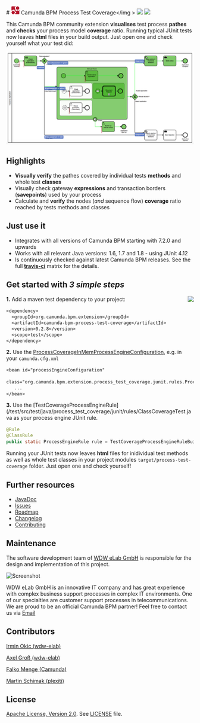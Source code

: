#&nbsp;<img src="/doc/img/camunda.png" width="23" height="23">&nbsp;Camunda&nbsp;BPM&nbsp;Process&nbsp;Test&nbsp;Coverage</img&nbsp;>&nbsp;<a href="https://maven-badges.herokuapp.com/maven-central/org.camunda.bpm.extension/camunda-bpm-process-test-coverage"><img src="https://maven-badges.herokuapp.com/maven-central/org.camunda.bpm.extension/camunda-bpm-process-test-coverage/badge.svg"/></a>&nbsp;<a href="https://travis-ci.org/camunda/camunda-process-test-coverage"><img src="https://api.travis-ci.org/camunda/camunda-process-test-coverage.svg"/></a> 

This Camunda BPM community extension **visualises** test process **pathes** and **checks** your process model **coverage** ratio. Running  typical JUnit tests now leaves **html** files in your build output. Just open one and check yourself what your test did:

![Insurance Application](/doc/img/insurance-application.png)

## Highlights

* **Visually verify** the pathes covered by individual tests **methods** and whole test **classes**
* Visually check gateway **expressions** and transaction borders (**savepoints**) used by your process
* Calculate and **verify** the nodes (_and_ sequence flow) **coverage** ratio reached by tests methods and classes

## Just use it

* Integrates with all versions of Camunda BPM starting with 7.2.0 and upwards 
* Works with all relevant Java versions: 1.6, 1.7 and 1.8 - using JUnit 4.12
* Is continuously checked against latest Camunda BPM releases. See the full [**travis-ci**](https://travis-ci.org/camunda/camunda-process-test-coverage) matrix for the details.

## Get started with *3 simple steps*

<a href="https://maven-badges.herokuapp.com/maven-central/org.camunda.bpm.extension/camunda-bpm-process-test-coverage"><img src="https://maven-badges.herokuapp.com/maven-central/org.camunda.bpm.extension/camunda-bpm-process-test-coverage/badge.svg" align="right"></img></a>**1.** Add a maven test dependency to your project:

```
<dependency>
  <groupId>org.camunda.bpm.extension</groupId>
  <artifactId>camunda-bpm-process-test-coverage</artifactId>
  <version>0.2.8</version>
  <scope>test</scope>
</dependency>
```

**2.** Use the [ProcessCoverageInMemProcessEngineConfiguration](/test/src/test/resources/camunda.cfg.xml), e.g. in your `camunda.cfg.xml`

```
<bean id="processEngineConfiguration"
   class="org.camunda.bpm.extension.process_test_coverage.junit.rules.ProcessCoverageInMemProcessEngineConfiguration">
   ...
</bean>
```

**3.** Use the [TestCoverageProcessEngineRule](/test/src/test/java/process_test_coverage/junit/rules/ClassCoverageTest.java as your process engine JUnit rule.

```java
@Rule
@ClassRule
public static ProcessEngineRule rule = TestCoverageProcessEngineRuleBuilder.create().build();
```

Running your JUnit tests now leaves **html** files for inidividual test methods as well as whole test classes in your project modules `target/process-test-coverage` folder. Just open one and check yourself!

## Further resources
* [JavaDoc](https://camunda.github.io/camunda-process-test-coverage/javadoc)
* [Issues](https://github.com/camunda/camunda-process-test-coverage/issues)
* [Roadmap](#roadmap)
* [Changelog](https://github.com/camunda/camunda-process-test-coverage/commits/master)
* [Contributing](CONTRIBUTING.md)

## Maintenance

The software development team of [WDW eLab GmbH](http://www.wdw-elab.de) is responsible for the design and implementation of this project.

![Screenshot](elab_logo.png)

WDW eLab GmbH is an innovative IT company and has great experience with complex business support processes in complex IT environments. One of our specialties are customer support processes in telecommunications. We are proud to be an official Camunda BPM partner! Feel free to contact us via [Email](mailto:kontakt@wdw-elab.de)

## Contributors

[Irmin Okic (wdw-elab)](https://github.com/z0rbas)

[Axel Groß (wdw-elab)](https://github.com/phax1)

[Falko Menge (Camunda)](https://github.com/falko)

[Martin Schimak (plexiti)](https://github.com/martinschimak)

## License
[Apache License, Version 2.0](http://www.apache.org/licenses/LICENSE-2.0). See [LICENSE](LICENSE) file.
